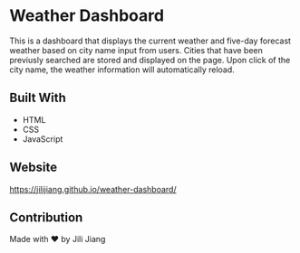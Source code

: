 # Weather Dashboard

This is a dashboard that displays the current weather and five-day forecast weather based on city name input from users. Cities that have been previusly searched are stored and displayed on the page.  Upon click of the city name, the weather information will automatically reload. 

## Built With
* HTML
* CSS
* JavaScript

## Website

https://jilijiang.github.io/weather-dashboard/


## Contribution

Made with ❤️ by Jili Jiang
